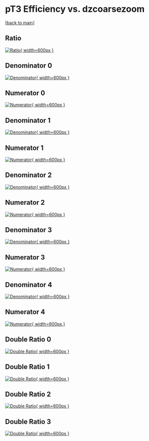 # pT3 Efficiency vs. dzcoarsezoom

[[back to main](./)]



## Ratio

[![Ratio](../mtv/var/pT3_base_0_1_eff_dzcoarsezoom.png){ width=600px }](../mtv/var/pT3_base_0_1_eff_dzcoarsezoom.pdf)

## Denominator 0

[![Denominator](../mtv/den/pT3_base_0_1_eff_dzcoarsezoom_den0.png){ width=600px }](../mtv/den/pT3_base_0_1_eff_dzcoarsezoom_den0.pdf)

## Numerator 0

[![Numerator](../mtv/num/pT3_base_0_1_eff_dzcoarsezoom_num0.png){ width=600px }](../mtv/num/pT3_base_0_1_eff_dzcoarsezoom_num0.pdf)

## Denominator 1

[![Denominator](../mtv/den/pT3_base_0_1_eff_dzcoarsezoom_den1.png){ width=600px }](../mtv/den/pT3_base_0_1_eff_dzcoarsezoom_den1.pdf)

## Numerator 1

[![Numerator](../mtv/num/pT3_base_0_1_eff_dzcoarsezoom_num1.png){ width=600px }](../mtv/num/pT3_base_0_1_eff_dzcoarsezoom_num1.pdf)

## Denominator 2

[![Denominator](../mtv/den/pT3_base_0_1_eff_dzcoarsezoom_den2.png){ width=600px }](../mtv/den/pT3_base_0_1_eff_dzcoarsezoom_den2.pdf)

## Numerator 2

[![Numerator](../mtv/num/pT3_base_0_1_eff_dzcoarsezoom_num2.png){ width=600px }](../mtv/num/pT3_base_0_1_eff_dzcoarsezoom_num2.pdf)

## Denominator 3

[![Denominator](../mtv/den/pT3_base_0_1_eff_dzcoarsezoom_den3.png){ width=600px }](../mtv/den/pT3_base_0_1_eff_dzcoarsezoom_den3.pdf)

## Numerator 3

[![Numerator](../mtv/num/pT3_base_0_1_eff_dzcoarsezoom_num3.png){ width=600px }](../mtv/num/pT3_base_0_1_eff_dzcoarsezoom_num3.pdf)

## Denominator 4

[![Denominator](../mtv/den/pT3_base_0_1_eff_dzcoarsezoom_den4.png){ width=600px }](../mtv/den/pT3_base_0_1_eff_dzcoarsezoom_den4.pdf)

## Numerator 4

[![Numerator](../mtv/num/pT3_base_0_1_eff_dzcoarsezoom_num4.png){ width=600px }](../mtv/num/pT3_base_0_1_eff_dzcoarsezoom_num4.pdf)

## Double Ratio 0

[![Double Ratio](../mtv/ratio/pT3_base_0_1_eff_dzcoarsezoom_ratio0.png){ width=600px }](../mtv/ratio/pT3_base_0_1_eff_dzcoarsezoom_ratio0.pdf)

## Double Ratio 1

[![Double Ratio](../mtv/ratio/pT3_base_0_1_eff_dzcoarsezoom_ratio1.png){ width=600px }](../mtv/ratio/pT3_base_0_1_eff_dzcoarsezoom_ratio1.pdf)

## Double Ratio 2

[![Double Ratio](../mtv/ratio/pT3_base_0_1_eff_dzcoarsezoom_ratio2.png){ width=600px }](../mtv/ratio/pT3_base_0_1_eff_dzcoarsezoom_ratio2.pdf)

## Double Ratio 3

[![Double Ratio](../mtv/ratio/pT3_base_0_1_eff_dzcoarsezoom_ratio3.png){ width=600px }](../mtv/ratio/pT3_base_0_1_eff_dzcoarsezoom_ratio3.pdf)

